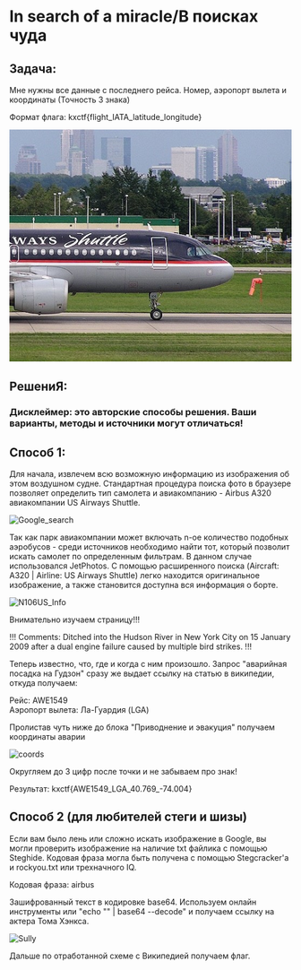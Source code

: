 # In search of a miracle/В поисках чудa

## Задача:
Мне нужны все данные c последнего рейса. Номер, аэропорт вылета и координаты (Точность 3 знака)

Формат флага: kxctf{flight_IATA_latitude_longitude}

![Image](https://github.com/gavrigd/KibHack/blob/main/In%20search%20of%20a%20miracle/aircraft.jpg)

## РешениЯ:
### Дисклеймер: это авторские способы решения. Ваши варианты, методы и источники могут отличаться!
## Способ 1:

Для начала, извлечем всю возможную информацию  из изображения об этом воздушном судне. Стандартная процедура поиска фото в браузере позволяет определить тип самолета и авиакомпанию - 
Airbus A320 авиакомпании US Airways Shuttle. 

![Google_search](https://github.com/gavrigd/KibHack/assets/122211306/770c773a-83f8-4579-8d38-05f27ffbe8f9)


Так как парк авиакомпании может включать n-ое количество подобных аэробусов - среди источников необходимо найти тот, который позволит искать самолет по определенным фильтрам. 
В данном случае использовался JetPhotos. С помощью расширенного 
поиска (Aircraft: A320 | Airline:  US Airways Shuttle) легко находится оригинальное изображение, а также становится доступна вся информация о борте. 


![N106US_Info](https://github.com/gavrigd/KibHack/assets/122211306/3e0a4275-03c3-4ee2-a7c2-1b87573d98e9)


Внимательно изучаем страницу!!!


!!! Comments: Ditched into the Hudson River in New York City on 15 January 2009 after a dual engine failure caused by multiple bird strikes. !!!


Теперь известно, что, где и когда с ним произошло. Запрос "аварийная посадка на Гудзон" сразу же выдает ссылку на статью в википедии, откуда получаем:

Рейс: AWE1549<br />
Аэропорт вылета: Ла-Гуардия (LGA)

Пролистав чуть ниже до блока "Приводнение и эвакуция" получаем координаты аварии


![coords](https://github.com/gavrigd/KibHack/assets/122211306/e4e70a88-ef5d-45c5-a31d-8704aa5c01d3)


Округляем до 3 цифр после точки и не забываем про знак!

Результат: kxctf{AWE1549_LGA_40.769_-74.004}


## Способ 2 (для любителей стеги и шизы)


Если вам было лень или сложно искать изображение в Google, вы могли проверить изображение на наличие txt файлика с помощью Steghide. Кодовая фраза могла быть получена с помощью Stegcracker'а и rockyou.txt или трехначного IQ.

Кодовая фраза: airbus

Зашифрованный текст в кодировке base64. Используем онлайн инструменты или "echo "" | base64 --decode" и получаем ссылку на актера Тома Хэнкса. 

![Sully](https://github.com/gavrigd/KibHack/assets/122211306/c7e52e45-2fd0-4ec9-b703-c2c9556aeeb3)


Дальше по отработанной схеме с Википедией получаем флаг.
